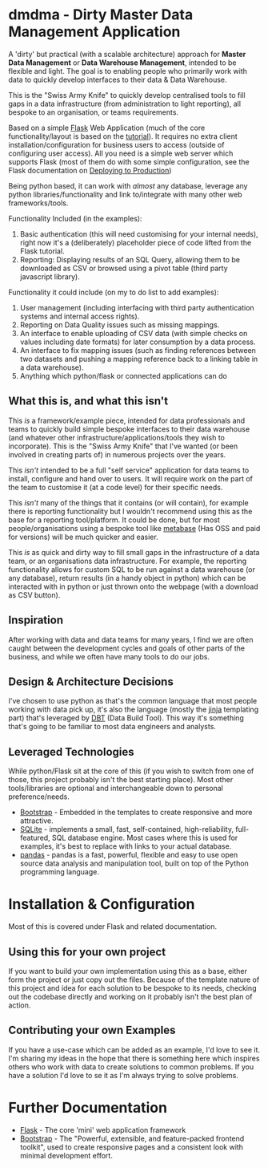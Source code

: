 # dmdma - Dirty Master Data Management Application

A 'dirty' but practical (with a scalable architecture) approach for **Master Data Management** or **Data Warehouse Management**, intended to be flexible and light. The goal is to enabling people who primarily work with data to quickly develop interfaces to their data & Data Warehouse.

This is the "Swiss Army Knife" to quickly develop centralised tools to fill gaps in a data infrastructure (from administration to light reporting), all bespoke to an organisation, or teams requirements.

Based on a simple [Flask](https://palletsprojects.com/p/flask/) Web Application (much of the core functionality/layout is based on the [tutorial](https://flask.palletsprojects.com/en/2.1.x/tutorial/)). It requires no extra client installation/configuration for business users to access (outside of configuring user access). All you need is a simple web server which supports Flask (most of them do with some simple configuration, see the Flask documentation on [Deploying to Production](https://flask.palletsprojects.com/en/2.1.x/deploying/))

Being python based, it can work with *almost* any database, leverage any python libraries/functionality and link to/integrate with many other web frameworks/tools.

Functionality Included (in the examples):

1. Basic authentication (this will need customising for your internal needs), right now it's a (deliberately) placeholder piece of code lifted from the Flask tutorial.
2. Reporting: Displaying results of an SQL Query, allowing them to be downloaded as CSV or browsed using a pivot table (third party javascript library).

Functionality it could include (on my to do list to add examples):

1. User management (including interfacing with third party authentication systems and internal access rights).
2. Reporting on Data Quality issues such as missing mappings.
3. An interface to enable uploading of CSV data (with simple checks on values including date formats) for later consumption by a data process.
4. An interface to fix mapping issues (such as finding references between two datasets and pushing a mapping reference back to a linking table in a data warehouse).
5. Anything which python/flask or connected applications can do

## What this is, and what this isn't

This *is* a framework/example piece, intended for data professionals and teams to quickly build simple bespoke interfaces to their data warehouse (and whatever other infrastructure/applications/tools they wish to incorporate). This is the "Swiss Army Knife" that I've wanted (or been involved in creating parts of) in numerous projects over the years.

This *isn't* intended to be a full "self service" application for data teams to install, configure and hand over to users. It will require work on the part of the team to customise it (at a code level) for their specific needs.

This *isn't* many of the things that it contains (or will contain), for example there is reporting functionality but I wouldn't recommend using this as the base for a reporting tool/platform. It could be done, but for most people/organisations using a bespoke tool like [metabase](https://www.metabase.com/start/oss/) (Has OSS and paid for versions) will be much quicker and easier.

This *is* as quick and dirty way to fill small gaps in the infrastructure of a data team, or an organisations data infrastructure. For example, the reporting functionality allows for custom SQL to be run against a data warehouse (or any database), return results (in a handy object in python) which can be interacted with in python or just thrown onto the webpage (with a download as CSV button).

## Inspiration

After working with data and data teams for many years, I find we are often caught between the development cycles and goals of other parts of the business, and while we often have many tools to do our jobs.

## Design & Architecture Decisions

I've chosen to use python as that's the common language that most people working with data pick up, it's also the language (mostly the [jinja](https://palletsprojects.com/p/jinja/) templating part) that's leveraged by [DBT](https://www.getdbt.com/) (Data Build Tool). This way it's something that's going to be familiar to most data engineers and analysts.

## Leveraged Technologies

While python/Flask sit at the core of this (if you wish to switch from one of those, this project probably isn't the best starting place). Most other tools/libraries are optional and interchangeable down to personal preference/needs.

 - [Bootstrap](https://getbootstrap.com/) - Embedded in the templates to create responsive and more attractive.
 - [SQLite](https://www.sqlite.org/index.html) - implements a small, fast, self-contained, high-reliability, full-featured, SQL database engine. Most cases where this is used for examples, it's best to replace with links to your actual database.
 - [pandas](https://pandas.pydata.org/) - pandas is a fast, powerful, flexible and easy to use open source data analysis and manipulation tool,
built on top of the Python programming language.

# Installation & Configuration

Most of this is covered under Flask and related documentation.

## Using this for your own project

If you want to build your own implementation using this as a base, either form the project or just copy out the files. Because of the template nature of this project and idea for each solution to be bespoke to its needs, checking out the codebase directly and working on it probably isn't the best plan of action.

## Contributing your own Examples

If you have a use-case which can be added as an example, I'd love to see it. I'm sharing my ideas in the hope that there is something here which inspires others who work with data to create solutions to common problems. If you have a solution I'd love to se it as I'm always trying to solve problems.

# Further Documentation

 - [Flask](https://flask.palletsprojects.com/) - The core 'mini' web application framework
 - [Bootstrap](https://getbootstrap.com/) - The "Powerful, extensible, and feature-packed frontend toolkit", used to create responsive pages and a consistent look with minimal development effort.
